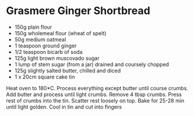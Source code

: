 # Grasmere Ginger Shortbread

- 150g plain flour
- 150g wholemeal flour (wheat of spelt)
- 50g medium oatmeal
- 1 teaspoon ground ginger
- 1/2 teaspoon bicarb of soda
- 125g light brown muscovado sugar
- 1 lump of stem sugar (from a jar) drained and coursely chopped
- 125g slightly salted butter, chilled and diced
- 1 x 20cm square cake tin

Heat oven to 180*C. Process everything except butter until course crumbs. Add butter and process until light crumbs.
Remove 4 tbsp crumbs. Press rest of crumbs into the tin. Scatter rest loosely on top.
Bake for 25-28 min until light golden.
Cool in tin and cut into fingers
